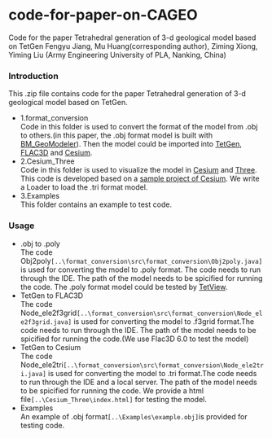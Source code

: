 # code-for-paper-on-CAGEO
Code for the paper
Tetrahedral generation of 3-d geological model based on TetGen
Fengyu Jiang, Mu Huang(corresponding author), Ziming Xiong, Yiming Liu
(Army Engineering University of PLA, Nanking, China)

### Introduction

This .zip file contains code for the paper Tetrahedral generation of 3-d geological model based on TetGen. 
* 1.format_conversion<br>
Code in this folder is used to convert the format of the model from .obj to others.(in this paper, the .obj format model is built with [BM_GeoModeler](http://www.geotechbim.com/)). Then the model could be imported into [TetGen](http://wias-berlin.de/software/index.jsp?id=TetGen&lang=1), [FLAC3D](https://www.itasca.co.uk/software/FLAC3D) and [Cesium](https://github.com/CesiumGS/cesium).
* 2.Cesium_Three<br>
Code in this folder is used to visualize the model in [Cesium](https://github.com/CesiumGS/cesium) and [Three](https://threejs.org/). This code is developed based on a [sample project of Cesium](https://cesium.com/blog/2017/10/23/integrating-cesium-with-threejs/). We write a Loader to load the .tri format model.
* 3.Examples<br>
This folder contains an example to test code.

### Usage 
* .obj to .poly<br>
The code Obj2poly`[..\format_conversion\src\format_conversion\Obj2poly.java]` is used for converting the model to .poly format. The code needs to run through the IDE. The path of the model needs to be spicified for running the code. The .poly format model could be tested by [TetView](http://wias-berlin.de/software/tetgen/tetview.html).
* TetGen to FLAC3D<br>
The code Node_ele2f3grid`[..\format_conversion\src\format_conversion\Node_ele2f3grid.java]` is used for converting the model to .f3grid format.The code needs to run through the IDE. The path of the model needs to be spicified for running the code.(We use Flac3D 6.0 to test the model)
* TetGen to Cesium<br>
The code Node_ele2tri`[..\format_conversion\src\format_conversion\Node_ele2tri.java]` is used for converting the model to .tri format.The code needs to run through the IDE and a local server. The path of the model needs to be spicified for running the code. We provide a html file`[..\Cesium_Three\index.html]` for testing the model. 
* Examples<br>
An example of .obj format`[..\Examples\example.obj]`is provided for testing code.
